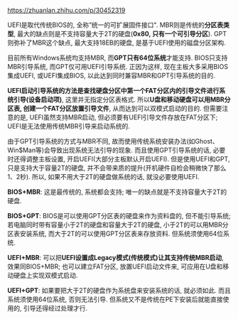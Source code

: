 https://zhuanlan.zhihu.com/p/30452319

UEFI是取代传统BIOS的, 全称”统一的可扩展固件接口". MBR则是传统的**分区表类型**, 最大的缺点则是不支持容量大于2T的硬盘(**0x80, 只有一个可引导分区**). GPT则弥补了MBR这个缺点, 最大支持18EB的硬盘, 是基于UEFI使用的磁盘分区架构. 

目前所有Windows系统均支持MBR, 而**GPT只有64位系统**才能支持. BIOS只支持MBR引导系统, 而GPT仅可用UEFI引导系统. 正因为这样, 现在主板大多采用BIOS集成UEFI, 或UEFI集成BIOS, 以此达到同时兼容MBR和GPT引导系统的目的. 

**UEFI启动引导系统的方法是查找硬盘分区中第一个FAT分区内的引导文件进行系统引导(设备启动项)**, 这里并无指定分区表格式. 所以**U盘和移动硬盘可以用MBR分区表, 创建一个FAT分区放置引导文件**, 从而达到可以双模式启动的目的. 但需要注意的是, UEFI虽然支持MBR启动, 但必须要有UEFI引导文件存放在FAT分区下; UEFI是无法使用传统MBR引导来启动系统的. 

由于GPT引导系统的方式与MBR不同, 故而使用传统系统安装办法(如Ghost、Win$Man等)会导致出现系统无法引导的现象. 而且使用GPT引导系统的话, 必要时还得调整主板设置, 开启UEFI(大部分主板默认开启UEFI). 但是使用UEFI和GPT, 只是支持大于容量2T的硬盘, 并不会带来质的提升(开机硬件自检会稍微快了那么1、2秒). 所以, 如果不用大于2T的硬盘做系统的话, 就没必要使用UEFI. 

**BIOS+MBR**: 这是最传统的, 系统都会支持; 唯一的缺点就是不支持容量大于2T的硬盘. 

**BIOS+GPT**: BIOS是可以使用GPT分区表的硬盘来作为资料盘的, 但不能引导系统; 若电脑同时带有容量小于2T的硬盘和容量大于2T的硬盘, 小于2T的可以用MBR分区表安装系统, 而大于2T的可以使用GPT分区表来存放资料. 但系统须使用64位系统. 

**UEFI+MBR**: 可以把**UEFI设置成Legacy模式(传统模式)让其支持传统MBR启动**, 效果同BIOS+MBR; 也可以建立FAT分区, 放置UEFI启动文件来, 可应用在U盘和移动硬盘上实现双模式启动. 

**UEFI+GPT**: 如果要把大于2T的硬盘作为系统盘来安装系统的话, 就必须如此. 而且系统须使用64位系统, 否则无法引导. 但系统又不是传统在PE下安装后就能直接使用的, 引导还得经过处理才行. 